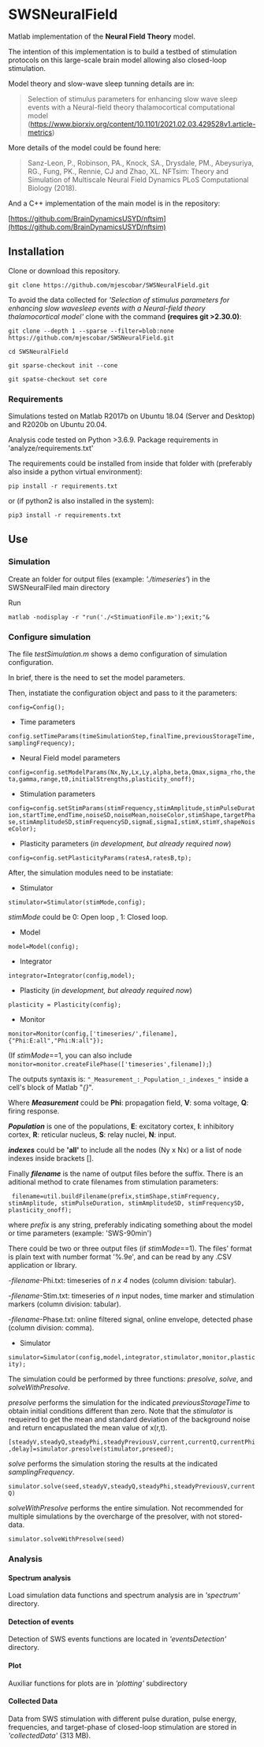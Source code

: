 # SWSNeuralField
Matlab implementation of the **Neural Field Theory** model.

The intention of this implementation is to build a testbed of stimulation protocols on this large-scale brain model allowing also closed-loop stimulation.


Model theory and slow-wave sleep tunning details are in:
>Selection of stimulus parameters for enhancing slow wave sleep events with a Neural-field theory thalamocortical computational model
>(https://www.biorxiv.org/content/10.1101/2021.02.03.429528v1.article-metrics)

More details of the model could be found here:

> Sanz-Leon, P., Robinson, PA., Knock, SA., Drysdale, PM., Abeysuriya, RG., Fung, PK., Rennie, CJ and Zhao, XL.
>NFTsim: Theory and Simulation of Multiscale Neural Field Dynamics
>PLoS Computational Biology (2018).

And a C++ implementation of the main model is in the repository:

[https://github.com/BrainDynamicsUSYD/nftsim](https://github.com/BrainDynamicsUSYD/nftsim)

## Installation

Clone or download this repository.

``` git clone https://github.com/mjescobar/SWSNeuralField.git ```

To avoid the data collected for *'Selection of stimulus parameters for enhancing slow wavesleep events with a Neural-field theory thalamocortical model'* clone with the command __(requires git >2.30.0)__:

``` git clone --depth 1 --sparse --filter=blob:none https://github.com/mjescobar/SWSNeuralField.git ```

``` cd SWSNeuralField ```

``` git sparse-checkout init --cone ```

``` git spatse-checkout set core ```

### Requirements

Simulations tested on Matlab R2017b on Ubuntu 18.04 (Server and Desktop) and R2020b on Ubuntu 20.04.

Analysis code tested on Python >3.6.9. Package requirements in 'analyze/requirements.txt' 

The requirements could be installed from inside that folder with (preferably also inside a python virtual environment):

```pip install -r requirements.txt```

or (if python2 is also installed in the system): 

``` pip3 install -r requirements.txt ```

## Use
### Simulation
Create an folder for output files (example: _'./timeseries'_) in the SWSNeuralFiled main directory

Run 

``` matlab -nodisplay -r "run('./<StimuationFile.m>');exit;"& ```

### Configure simulation
The file *testSimulation.m* shows a demo configuration of simulation configuration.

In brief, there is the need to set the model parameters. 

Then, instatiate the configuration object and pass to it the parameters:

``` config=Config(); ```

- Time parameters

``` config.setTimeParams(timeSimulationStep,finalTime,previousStorageTime,samplingFrequency);  ```

- Neural Field model parameters

``` config=config.setModelParams(Nx,Ny,Lx,Ly,alpha,beta,Qmax,sigma_rho,theta,gamma,range,t0,initialStrengths,plasticity_onoff); ```

- Stimulation parameters

``` config=config.setStimParams(stimFrequency,stimAmplitude,stimPulseDuration,startTime,endTime,noiseSD,noiseMean,noiseColor,stimShape,targetPhase,stimAmplitudeSD,stimFrequencySD,sigmaE,sigmaI,stimX,stimY,shapeNoiseColor); ```

- Plasticity parameters (_in development, but already required now_)

``` config=config.setPlasticityParams(ratesA,ratesB,tp); ```

After, the simulation modules need to be instatiate:

- Stimulator

``` stimulator=Stimulator(stimMode,config); ```

_stimMode_ could be 0: Open loop , 1: Closed loop.

- Model

``` model=Model(config); ```

- Integrator

``` integrator=Integrator(config,model); ```

- Plasticity (_in development, but already required now_)

``` plasticity = Plasticity(config); ```

- Monitor

``` monitor=Monitor(config,['timeseries/',filename],{"Phi:E:all","Phi:N:all"}); ```

(If _stimMode_==1, you can also include ``` monitor=monitor.createFilePhase(['timeseries',filename]);```)


The outputs syntaxis is: 
``` "_Measurement_:_Population_:_indexes_" ```  inside a cell's block of Matlab "_{}_".

Where **_Measurement_** could be **Phi**: propagation field, **V**: soma voltage, **Q**: firing response.

**_Population_** is one of the populations, **E**: excitatory cortex, **I**: inhibitory cortex, **R**: reticular nucleus, **S**: relay nuclei, **N**: input.

**_indexes_** could be **'all'** to include all the nodes (Ny x Nx) or a list of node indexes inside brackets [].

Finally **_filename_** is the name of output files before the suffix. There is an aditional method to crate filenames from stimulation parameters:

``` filename=util.buildFilename(prefix,stimShape,stimFrequency, stimAmplitude, stimPulseDuration, stimAmplitudeSD, stimFrequencySD, plasticity_onoff);```

where _prefix_ is any string, preferably indicating something about the model or time parameters (example: 'SWS-90min')

There could be two or three output files (if _stimMode_==1). The files' format is plain text with number format '%.9e', and can be read by any .CSV application or library.

-_filename_-Phi.txt: timeseries of *n x 4* nodes (column division: tabular).

-_filename_-Stim.txt: timeseries of *n* input nodes, time marker and stimulation markers (column division: tabular).

-_filename_-Phase.txt: online filtered signal, online envelope, detected phase (column division: comma).

- Simulator

``` simulator=Simulator(config,model,integrator,stimulator,monitor,plasticity); ```

The simulation could be performed by three functions: *presolve*, *solve*, and *solveWithPresolve*.

*presolve* performs the simulation for the indicated _previousStorageTime_ to obtain initial conditions different than zero. Note that the _stimulator_ is requeired to get the mean and standard deviation of the background noise and return encapuslated the mean value of x(r,t).

``` [steadyV,steadyQ,steadyPhi,steadyPreviousV,current,currentQ,currentPhi,delay]=simulator.presolve(stimulator,preseed); ```

*solve* performs the simulation storing the results at the indicated _samplingFrequency_.

``` simulator.solve(seed,steadyV,steadyQ,steadyPhi,steadyPreviousV,currentQ) ```
	
*solveWithPresolve* performs the entire simulation. Not recommended for multiple simulations by the overcharge of the presolver, with not stored-data.

``` simulator.solveWithPresolve(seed) ```

### Analysis

#### Spectrum analysis

Load simulation data functions and spectrum analysis are in _'spectrum'_ directory.

#### Detection of events

Detection of SWS events functions are located in _'eventsDetection'_ directory.

#### Plot

Auxiliar functions for plots are in _'plotting'_ subdirectory

#### Collected Data

Data from SWS stimulation with different pulse duration, pulse energy, frequencies, and target-phase of closed-loop stimulation are stored in _'collectedData'_ (313 MB).
